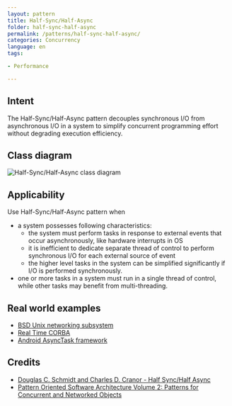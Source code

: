 ```yaml
---
layout: pattern
title: Half-Sync/Half-Async
folder: half-sync-half-async
permalink: /patterns/half-sync-half-async/
categories: Concurrency
language: en
tags:

- Performance

---
```


## Intent

The Half-Sync/Half-Async pattern decouples synchronous I/O from
asynchronous I/O in a system to simplify concurrent programming effort without
degrading execution efficiency.

## Class diagram

![Half-Sync/Half-Async class diagram](./etc/half-sync-half-async.png)

## Applicability

Use Half-Sync/Half-Async pattern when

* a system possesses following characteristics:
    * the system must perform tasks in response to external events that occur asynchronously, like
      hardware interrupts in OS
    * it is inefficient to dedicate separate thread of control to perform synchronous I/O for each
      external source of event
    * the higher level tasks in the system can be simplified significantly if I/O is performed
      synchronously.
* one or more tasks in a system must run in a single thread of control, while other tasks may
  benefit from multi-threading.

## Real world examples

* [BSD Unix networking subsystem](https://www.dre.vanderbilt.edu/~schmidt/PDF/PLoP-95.pdf)
* [Real Time CORBA](http://www.omg.org/news/meetings/workshops/presentations/realtime2001/4-3_Pyarali_thread-pool.pdf)
* [Android AsyncTask framework](https://developer.android.com/reference/android/os/AsyncTask)

## Credits

* [Douglas C. Schmidt and Charles D. Cranor - Half Sync/Half Async](https://www.dre.vanderbilt.edu/~schmidt/PDF/PLoP-95.pdf)
* [Pattern Oriented Software Architecture Volume 2: Patterns for Concurrent and Networked Objects](https://www.amazon.com/gp/product/0471606952/ref=as_li_tl?ie=UTF8&camp=1789&creative=9325&creativeASIN=0471606952&linkCode=as2&tag=javadesignpat-20&linkId=889e4af72dca8261129bf14935e0f8dc)
